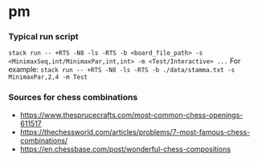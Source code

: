 # pm

### Typical run script
`stack run -- +RTS -N8 -ls -RTS -b <board_file_path> -s <MinimaxSeq,int/MinimaxPar,int,int> -m <Test/Interactive> ...`
For example:
`stack run -- +RTS -N8 -ls -RTS -b ./data/stamma.txt -s MinimaxPar,2,4 -m Test`

### Sources for chess combinations
- https://www.thesprucecrafts.com/most-common-chess-openings-611517
- https://thechessworld.com/articles/problems/7-most-famous-chess-combinations/
- https://en.chessbase.com/post/wonderful-chess-compositions
